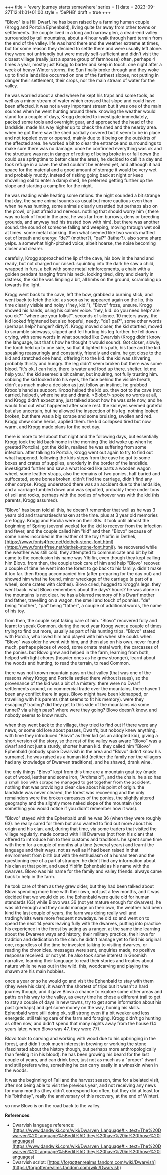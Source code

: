 +++
title = 'every journey starts somewhere'
series = []
date = 2023-09-27T12:41:01+01:00
style = '5ePHB'
draft = true
+++

"Blovo" is a Hill Dwarf. he has been raised by a farming human couple (Krogg and Portclia Ephenbald), living quite far away from other towns or settlements. the couple lived in a long and narrow glen, a dead-end valley surrounded by tall mountains, about a 4 hour walk through hard terrain from the end of the valley. life was hard there and the weather extreme at times, but for some reason they decided to settle there and were usually left alone. they were not unfriendly but were mostly self-sufficient and didn't visit the closest village (really just a sparse group of farmhouse) often, perhaps 4 times a year, mostly just Krogg to barter and keep in touch.
one night after a week of heavy Winter storms, the Sun finally broke through and they woke up to find a landslide occurred on one of the furthest slopes, not putting in danger their settlement, their crops, nor the main stream of water for the valley. 

he was worried about a shed where he kept his traps and some tools, as well as a minor stream of water which crossed that slope and could have been affected. it was not a very important stream but it was one of the main sources when he went hunting around there. knowing the weather would stand for a couple of days, Krogg decided to investigate immediately, packed some tools and overnight gear, and approached the head of the landslide. made his way higher up to check the shed and the nearby area. when he got there saw the shed partially covered but it seem to be in place and not toppled over or opened, mainly due to it being on the outskirts of the affected area. he worked a bit to clear the entrance and surroundings to make sure there was no damage. once he confirmed everything was ok and the structure was not in danger of rotting of being broke in or fall down (he could use springtime to better clear the area), he decided to call it a day and took refuge in a cave. the shed couldn't be entered yet, and although it had space for the material and a good amount of storage it would be very wet and probably muddy. instead of risking going back at night or keep shovelling soil to enter a damp shed, he preferred getting further up the slope and starting a campfire for the night.

he was reading while heating some rations. the night sounded a bit strange that day, the same animal sounds as usual but more cautious even than when he was hunting, some animals clearly unsettled but perhaps also on the prowl, or just afraid and nervous. nothing that should worry him ( there was no lack of food in the area, he was far from burrows, dens or breeding grounds, and anyway had his trusted bow with him). but there was another sound. the sound of someone falling and weeping, moving through wet soil at times. some metal clanking. then what seemed like two words maffled out of breath and energy: “de?” (mother?), “pai?” (father?). also some sharp yelps. a somewhat high-pitched voice, albeit hoarse, the noise becoming closer and clearer.

carefully, Krogg approached the lip of the cave, his bow in the hand and ready, but not charged nor raised. squinting into the dark he saw a child, wrapped in furs, a belt with some metal reinforcements, a chain with a golden pendant hanging from his neck. looking tired, dirty and clearly in distress, the kid he was limping a bit, all limbs on the ground, scrambling up towards the light.

Krogg went back to the cave, left the bow, grabbed a burning stick, and went back to fetch the kid. as soon as he appeared again on the lip, this time clearly visible and noisy ("hey, kid!"), "Blovo" froze, unsure. Krogg showed his hands, using his calmer voice. "hey, kid. do you need help? are you ok?" "where are your folks?". seconds of silence. 10 meters away, the kid looked frightened but also hopeful, needy. "de? pai?", some other words (perhaps help? hunger? dirty?). Krogg moved closer, the kid startled, moved to scramble sideways, slipped and fell hurting his leg further. he fell down crying, with some words in what sounded like Dwarvish (Krogg didn't know the language, but that's how he thought it would sound). Got closer, slowly, the torch held up to one side, so that it lighted his path, his face and the kid. speaking reassuringly and constantly, friendly and calm. he got close to the kid and stretched one hand, offering it to the kid. the kid was shivering, probably thirsty and hungry. the leg didn't seem broken but there was some blood. "it's ok, I can help, there is water and food up there. shelter. let me help you." the kid seemed a bit calmer, but inquiring, not fully trusting him. sobbing the kid looked into his eyes, the face behind the visible breath, didn't as much make a decision as just follow an instinct. he grabbed Krogg's hand as support, Krogg helped the kid up, they got to the cave (not carried, helped), where he ate and drank. \<Blobo/\> spoke no words at all, and Krogg didn't expect any, just talked about how he was safe now, and he would find out what happened after some rest. the kid eyes seemed grateful but also uncertain, but he allowed the inspection of his leg. nothing looked broken, but there was a big scrape and some bruising, swollen and red. Krogg chew some herbs, applied them. the kid collapsed tired but now warm, and Krogg made plans for the next day.

there is more to tell about that night and the following days, but essentially Krogg took the kid back home in the morning (the kid woke up when he greeted Portclia). got the kid in, realised he was suffering from some infection. after talking to Portclia, Krogg went out again to try to find out what happened. following the kids steps from the cave he got to some boxes and crates of supplies, unorderly in the border of the landslide. investigated further and saw a what looked like parts a wooden wagon wheel, some leather straps, also the remains of two ponies, half buried and suffocated, some bones broken. didn't find the carriage, didn't find any other corpse. Krogg understood there was an accident due to the landslide, and a carriage tumbled down and was sepulted, probably there under tons of soil and rocks, perhaps with the bodies of whoever was with the kid (his parents, Krogg assumed).

"Blovo" has been told all this, he doesn't remember that well as he was 3 years old and traumatised/shaken at the time. plus at 3 year old memories are foggy. Krogg and Porclia were on their 30s. it took until almost the beginning of Spring (several weeks) for the kid to recover from the infection and fever, and the couple called him "kid" and then "Blovo" because of some runes inscribed in the leather of the toy (Ylbifin in Dethek, [https://www.fonts4free.net/dethek-stone-font.html](https://www.fonts4free.net/dethek-stone-font.html)). he recovered while the weather was still cold, they attempted to communicate and bit by bit came to the conclusion his name was Ylbifin, even though they kept calling him Blovo. from then, the couple took care of him and help "Blovo" recover. a couple of time he went into the forest to go back to his family. didn't make it too far. then Krogg accompanied him (after preparing for the day out) and showed him what he found, minor wreckage of the carriage (a part of a wheel, some crates with clothes). Blovo cried, hugged to Krogg's legs. they went back. what Blovo remembers about the days? hours? he was alone in the mountains is not clear. he has a blurred memory of his Dwarf mother and father, travelling on a wagon, the smell and touch of ponnies. "de" being "mother", "pai" being "father", a couple of additional words, the name of his toy.

from then, the couple kept taking care of him. "Blovo" recovered fully and learnt to speak Common. during the next year Krogg went a couple of times trying to find out more, usually as part of his hunting trips. "Blovo" stated with Porclia, who loved him and played with him when she could. when "Blovo" was older he went with him, and then also on his own. never found much, perhaps pieces of wood, some ornate metal work, the carcasses of the ponies. but Blovo grew and helped in the farm, learning from both, helped with light chores (heavier ones as he grew stronger), learnt about the woods and hunting, to read the terrain, to read Common.

there was not known mountain pass on that valley (that was one of the reasons whey Krogg and Portclia settled there without issues), so the provenance of the kid was a bit of a mistery. there were no Dwarf settlements around, no commercial trade over the mountains, there haven't been any conflict there in ages. Blovo might have been kidnapped, or travelling with his parents (that seems to fit his memory). were they escaping? trading? did they get to this side of the mountains via some tunnel? via a high pass? where were they going? Blovo doesn't know, and nobody seems to know much.

when they went back to the village, they tried to find out if there were any news, or some old lore about passes, Dwarfs, but nobody knew anything. with time they introduced "Blovo" as their kid (as an adopted kid), giving a short version of the story, so the rest of the valley was aware "Blovo" was a dwarf and not just a sturdy, shorter human kid. they called him "Blovo" Ephenbald (nobody spoke Dwarvish in the area and "Blovo" didn't know his surname). he was raised as a human kid (neither the family nor the villagers had any knowledge of Dwarven traditions), and he shaved, drank wine.

the only things "Blovo" kept from this time are a mountain goat toy (made out of wood, leather and some iron, "Ardhmalo"), and the chain. he also has a small box with scraps he managed to get together from the accident. nothing that was providing a clear clue about his point of origin. the landslide was never cleared, the forest was recovering and the only remainders were the broken carcasses of the ponies, the slightly altered geography and the slightly more naked slope of the mountain (not something you would notice if you didn't remember how it was).

"Blovo" stayed with the Ephenbald until he was 36 (when they were roughly 63). he really cared for them but also wanted to find out more about his origin and his clan. and, during that time, via some traders that visited the village regularly, made contact with Hill Dwarves (not from his clan) that offered to introduce him to their customs and traditions. he spent some time with them for a couple of months at a time (several years) and learnt the language and their ways. not as well as if had been raised in that environment from birth but with the enthusiasm of a human teen and the questioning eye of a partial stranger. he didn't find any information about his clan at that point, and used Ylbifin Ephenbald as his name with the dwarves. Blovo was his name for the family and valley friends. always came back to help in the farm.

he took care of them as they grew older, but they had been talked about Blovo spending more time with their own, not just a few months, and it was decided that we would do so. the Ephenbald were quite old for human standards (63) while Blovo was 36 (not yet mature enough for dwarves). he was old enough and they could manage on their own, the weather had been kind the last couple of years, the farm was doing really well and trading/visits were more frequent nowadays. he did so and went on to spend the next 14 years leaving fully with the dwarves, putting into practice his experience in the forest by acting as a ranger. at the same time learning about the Dwarven ways and history, their military practice, their love for tradition and dedication to the clan. he didn't manage yet to find his original one, regardless of the time he invested talking to visiting dwarves, or reading the chronicles. messages were sent, enquiries made, no positive response received. or not yet.
he also took some interest in Gnomish narrative, learning their language to read their stories and treaties about nature while he was out in the wild. this, woodcarving and playing the shawm are his main hobbies.

once a year or so he would go and visit the Ephenbald to stay with them (they were his clan). it wasn't the shortest of trips but it wasn't a hard journey though, and it gave Blovo a chance to explore some other areas and paths on his way to the valley, as every time he chose a different trail to get to stay a couple of days in new towns, try to get some information about his past (perhaps) and get some money on the way, honing his skills. Ephenbald were still doing ok, still strong even if a bit weaker and less energetic. still taking care of the farm and foraging. Krogg didn't go hunting as often now, and didn't spend that many nights away from the house (14 years later, when Blovo was 47, they were 77).

Blovo took to carving and working with wood due to his upbringing in the forest, and didn't took much interest in brewing or working the stone (fascinated about the history though, but perhaps more anthropologically than feeling it in his blood). he has been growing his beard for the last couple of years, and can drink beer, just not as much as a "proper" dwarf. and still prefers wine, something he can carry easily in a wineskin when in the woods.

It was the beginning of Fall and the harvest season, time for a belated visit, after not being able to visit the previous year, and not receiving any news for many months (they didn't correspond too often, but they did at least for his "birthday", really the anniversary of this recovery, at the end of Winter).

so now Blovo is on the road back to the valley.


**References**: 

* Dwarvish language reference: [https://www.dandwiki.com/wiki/Dwarven_Language#:~:text=The%20Dwarven%20Language%5Bedit%5D,they%20have%20in%20those%20languages](https://www.dandwiki.com/wiki/Dwarven_Language#:~:text=The%20Dwarven%20Language%5Bedit%5D,they%20have%20in%20those%20languages)
* Dwarvish script: [https://forgottenrealms.fandom.com/wiki/Dwarvish](https://forgottenrealms.fandom.com/wiki/Dwarvish)